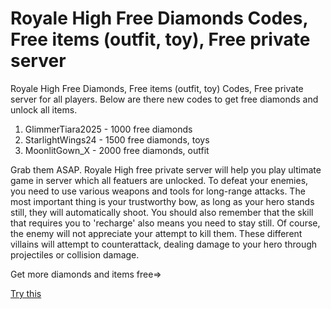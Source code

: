 # Royale High Free Diamonds Codes, Free items (outfit, toy), Free private server

Royale High Free Diamonds, Free items (outfit, toy) Codes, Free private server for all players. Below are there new codes to get free diamonds and unlock all items.

1. GlimmerTiara2025 - 1000 free diamonds
2. StarlightWings24 - 1500 free diamonds, toys
3. MoonlitGown_X - 2000 free diamonds, outfit

Grab them ASAP. Royale High free private server will help you play ultimate game in server which all featuers are unlocked. To defeat your enemies, you need to use various weapons and tools for long-range attacks. The most important thing is your trustworthy bow, as long as your hero stands still, they will automatically shoot. You should also remember that the skill that requires you to 'recharge' also means you need to stay still. Of course, the enemy will not appreciate your attempt to kill them. These different villains will attempt to counterattack, dealing damage to your hero through projectiles or collision damage.

Get more diamonds and items free=> 

[Try this](https://justpaste.it/RoyaleHigh)
